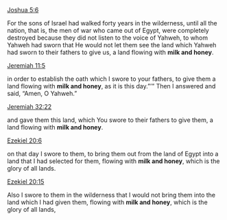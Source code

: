 [Joshua 5:6](https://read.lsbible.org/?q=Joshua+5&h=06-005-006)

For the sons of Israel had walked forty years in the wilderness, until all the nation, that is, the men of war who came out of Egypt, were completely destroyed because they did not listen to the voice of Yahweh, to whom Yahweh had sworn that He would not let them see the land which Yahweh had sworn to their fathers to give us, a land flowing with **milk and honey**.

[Jeremiah 11:5](https://read.lsbible.org/?q=Jeremiah+11&h=24-011-005)

in order to establish the oath which I swore to your fathers, to give them a land flowing with **milk and honey**, as it is this day.”’” Then I answered and said, “Amen, O Yahweh.”

[Jeremiah 32:22](https://read.lsbible.org/?q=Jeremiah+32&h=24-032-022)

and gave them this land, which You swore to their fathers to give them, a land flowing with **milk and honey**.

[Ezekiel 20:6](https://read.lsbible.org/?q=Ezekiel+20&h=26-020-006)

on that day I swore to them, to bring them out from the land of Egypt into a land that I had selected for them, flowing with **milk and honey**, which is the glory of all lands.

[Ezekiel 20:15](https://read.lsbible.org/?q=Ezekiel+20&h=26-020-015)

Also I swore to them in the wilderness that I would not bring them into the land which I had given them, flowing with **milk and honey**, which is the glory of all lands,
